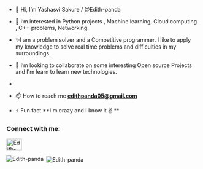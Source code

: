 - 👋 Hi, I’m Yashasvi Sakure / @Edith-panda
- 👀 I’m interested in Python projects , Machine learning, Cloud computing , C++ problems, Networking.
- ✨I am a problem solver  and a Competitive  programmer. I like to apply my knowledge to solve real time problems and difficulties in my surroundings.


- 💞️ I’m looking to collaborate on some interesting Open source Projects and I'm learn to learn new technologies.
- 

- 📫 How to reach me **edithpanda05@gmail.com**

- ⚡ Fun fact **I'm crazy and I know it ✌ **

<h3 align="left">Connect with me:</h3>
<p align="left">
<!-- <a href="https://twitter.com/SakureYashasvi" target="blank"><img align="center" src="https://cdn.jsdelivr.net/npm/simple-icons@3.0.1/icons/twitter.svg" alt="Edith-panda" height="30" width="40" /></a> -->
<a href="https://www.linkedin.com/in/yashasvi-sakure05/" target="blank"><img align="center" src="https://cdn.jsdelivr.net/npm/simple-icons@3.0.1/icons/linkedin.svg" alt="Edith-panda" height="30" width="40" /></a>


</p>

<!--<h3 align="left">Languages and Tools:</h3>
<p align="left"> <a href="https://www.cprogramming.com/" target="_blank"> <img src="https://devicons.github.io/devicon/devicon.git/icons/c/c-original.svg" alt="c" width="40" height="40"/> </a> <a href="https://www.w3schools.com/cpp/" target="_blank"> <img src="https://devicons.github.io/devicon/devicon.git/icons/cplusplus/cplusplus-original.svg" alt="cplusplus" width="40" height="40"/> </a> <a href="https://www.w3schools.com/css/" target="_blank"> <img src="https://devicons.github.io/devicon/devicon.git/icons/css3/css3-original-wordmark.svg" alt="css3" width="40" height="40"/> </a> <a href="https://www.figma.com/" target="_blank"> <img src="https://www.vectorlogo.zone/logos/figma/figma-icon.svg" alt="figma" width="40" height="40"/> </a> <a href="https://flutter.dev" target="_blank"> <img src="https://www.vectorlogo.zone/logos/flutterio/flutterio-icon.svg" alt="flutter" width="40" height="40"/> </a> <a href="https://git-scm.com/" target="_blank"> <img src="https://www.vectorlogo.zone/logos/git-scm/git-scm-icon.svg" alt="git" width="40" height="40"/> </a> <a href="https://www.w3.org/html/" target="_blank"> <img src="https://devicons.github.io/devicon/devicon.git/icons/html5/html5-original-wordmark.svg" alt="html5" width="40" height="40"/> </a> <a href="https://www.linux.org/" target="_blank"> <img src="https://devicons.github.io/devicon/devicon.git/icons/linux/linux-original.svg" alt="linux" width="40" height="40"/> </a> <a href="https://www.photoshop.com/en" target="_blank"> <img src="https://devicons.github.io/devicon/devicon.git/icons/photoshop/photoshop-plain.svg" alt="photoshop" width="40" height="40"/> </a> <a href="https://www.python.org" target="_blank"> <img src="https://devicons.github.io/devicon/devicon.git/icons/python/python-original.svg" alt="python" width="40" height="40"/> </a> </p>
-->
<p><img align="left" src="https://github-readme-stats.vercel.app/api/top-langs?username=Edith-panda&show_icons=true&locale=en&layout=compact" alt="Edith-panda" /></p>

<p>&nbsp;<img align="center" src="https://github-readme-stats.vercel.app/api?username=Edith-panda&show_icons=true&locale=en" alt="Edith-panda" /></p>







<!---
Edith-panda/Edith-panda is a ✨ special ✨ repository because its `README.md` (this file) appears on your GitHub profile.
You can click the Preview link to take a look at your changes.
--->
